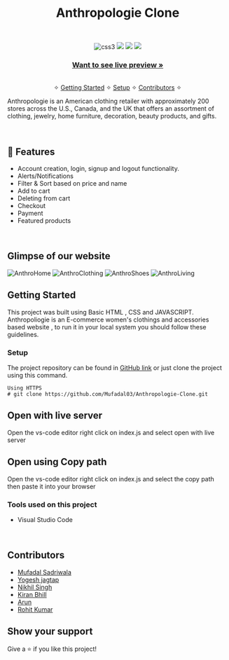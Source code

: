 
<h1 align="center">Anthropologie Clone</h1> 
<br />
<p align="center">
    <img src="https://img.shields.io/badge/CSS3-1572B6?style=for-the-badge&logo=css3&logoColor=white" alt="css3"/>   
    <img src="https://img.shields.io/badge/NPM-%23000000.svg?style=for-the-badge&logo=npm&logoColor=white" />
    <img src="https://img.shields.io/badge/html-%2320232a.svg?style=for-the-badge&logo=HTML&logoColor=%2361DAFB" />
    <img src="https://img.shields.io/badge/JSON SERVER-%2320232a.svg?style=for-the-badge&logo=CSS&logoColor=%2361DAFB" />
    
</p>

<h3 align="center"><a href="https://wonderful-malasada-e63214.netlify.app/"><strong>Want to see live preview »</strong></a></h3>

<p align="center"> 
    <br />&#10023;
    <a href="#Getting-Started">Getting Started</a> &#10023; <a href="#Setup">Setup</a> &#10023;    
    <a href="#Contributors">Contributors</a> &#10023;
  </p>
  
  Anthropologie is an American clothing retailer with approximately 200 stores across the U.S., Canada, and the UK that offers an assortment of clothing, jewelry, home furniture, decoration, beauty products, and gifts.

<br />


## 🚀 Features
- Account creation, login, signup and logout functionality.
- Alerts/Notifications
- Filter & Sort based on price and name
- Add to cart
- Deleting from cart
- Checkout
- Payment
- Featured products

<br/>

## Glimpse of our website

![AnthroHome](https://user-images.githubusercontent.com/101393298/190655740-f48093f3-2f96-483b-a98d-73a330e89c4d.png)
![AnthroClothing](https://user-images.githubusercontent.com/101393298/190655502-9723f3a2-91f6-42c9-aa74-5121fcd52bb2.png)
![AnthroShoes](https://user-images.githubusercontent.com/101393298/190655514-6f799ecf-b58a-4929-96a7-3684b9877ea1.png)
![AnthroLiving](https://user-images.githubusercontent.com/101393298/190655523-6582bc5b-2db6-4c40-afc5-0bf73f55b2b3.png)




## Getting Started

This project was built using Basic HTML , CSS and JAVASCRIPT.
Anthropoliogie is an E-commerce women's clothings and accessories based website , to run it in your local system you should follow these guidelines.


### Setup


The project repository can be found in [GitHub link](https://github.com/Mufadal03/Anthropologie-Clone.git) or just clone the project using this command. 


```
Using HTTPS
# git clone https://github.com/Mufadal03/Anthropologie-Clone.git
```

## Open with live server 
Open the vs-code editor right click on index.js and select open with live server 


## Open using Copy path 
Open the vs-code editor right click on index.js and select the copy path then paste it into your browser

### Tools used on this project

- Visual Studio Code


<br/>

## Contributors

- [Mufadal Sadriwala](https://github.com/Mufadal03)
- [Yogesh jagtap](https://github.com/jagtapyogesh41)
- [Nikhil Singh](https://github.com/Nikhil-81)
- [Kiran Bhill](https://github.com/kiranbhil)
- [Arun](https://github.com/arun5G)
- [Rohit Kumar](https://github.com/Rohit1-1)




## Show your support

Give a ⭐ if you like this project!

